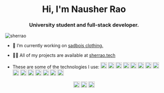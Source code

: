 <h1 align="center">Hi, I'm Nausher Rao</h1>
<h3 align="center">University student and full-stack developer.</h3>

<p align="left"> <img src="https://komarev.com/ghpvc/?username=sherrao" alt="sherrao" /> </p>

- 🔭 I’m currently working on [sadbois clothing.](https://sadboisclothing.com)

- 👨‍💻 All of my projects are available at [sherrao.tech](https://sherrao.tech/)

- <p align="left">These are some of the technologies I use:    <img src="https://devicons.github.io/devicon/devicon.git/icons/android/android-original-wordmark.svg" alt="android" width="20" height="20"/> <img src="https://devicons.github.io/devicon/devicon.git/icons/c/c-original.svg" alt="c" width="20" height="20"/> <img src="https://devicons.github.io/devicon/devicon.git/icons/cplusplus/cplusplus-original.svg" alt="cplusplus" width="20" height="20"/> <img src="https://devicons.github.io/devicon/devicon.git/icons/css3/css3-original-wordmark.svg" alt="css3" width="20" height="20"/> <img src="https://devicons.github.io/devicon/devicon.git/icons/csharp/csharp-original.svg" alt="csharp" width="20" height="20"/> <img src="https://devicons.github.io/devicon/devicon.git/icons/dot-net/dot-net-original-wordmark.svg" alt="dotnet" width="20" height="20"/> <img src="https://devicons.github.io/devicon/devicon.git/icons/html5/html5-original-wordmark.svg" alt="html5" width="20" height="20"/> <img src="https://devicons.github.io/devicon/devicon.git/icons/java/java-original-wordmark.svg" alt="java" width="20" height="20"/> <img src="https://devicons.github.io/devicon/devicon.git/icons/mongodb/mongodb-original-wordmark.svg" alt="mongodb" width="20" height="20"/> <img src="https://devicons.github.io/devicon/devicon.git/icons/mysql/mysql-original-wordmark.svg" alt="mysql" width="20" height="20"/> <img src="https://devicons.github.io/devicon/devicon.git/icons/php/php-original.svg" alt="php" width="20" height="20"/> <img src="https://devicons.github.io/devicon/devicon.git/icons/postgresql/postgresql-original-wordmark.svg" alt="postgresql" width="20" height="20"/> <img src="https://devicons.github.io/devicon/devicon.git/icons/redis/redis-original-wordmark.svg" alt="redis" width="20" height="20"/> <img src="https://devicons.github.io/devicon/devicon.git/icons/python/python-original-wordmark.svg" alt="python" width="20" height="20"/> <img src="https://devicons.github.io/devicon/devicon.git/icons/linux/linux-original.svg" alt="linux" width="20" height="20"/></p><p align="center"> 
<p align="center">
<a href="https://twitter.com/sherrao15" target="blank"><img align="center" src="https://cdn.jsdelivr.net/npm/simple-icons@3.0.1/icons/twitter.svg" alt="sherrao15" height="20" width="20" /></a>
<a href="https://linkedin.com/in/nausherrao" target="blank"><img align="center" src="https://cdn.jsdelivr.net/npm/simple-icons@3.0.1/icons/linkedin.svg" alt="nausherrao" height="20" width="20" /></a>
<a href="https://instagram.com/sherrao15" target="blank"><img align="center" src="https://cdn.jsdelivr.net/npm/simple-icons@3.0.1/icons/instagram.svg" alt="sherrao15" height="20" width="20" /></a>
</p>
